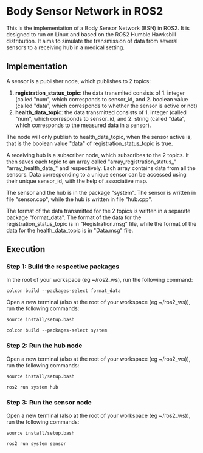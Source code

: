 # Body Sensor Network in ROS2

This is the implementation of a Body Sensor Network (BSN) in ROS2. It is designed to run on Linux and based on the ROS2 Humble Hawksbill distribution.
It aims to simulate the transmission of data from several sensors to a receiving hub in a medical setting.

## Implementation 
A sensor is a publisher node, which publishes to 2 topics:
1. **registration_status_topic**: the data transmited consists of 1. integer (called "num", which corresponds to sensor_id, and 2. boolean value (called "data", which corresponds to whether the sensor is active or not)
2. **health_data_topi**c: the data transmitted consists of 1. integer (called "num", which corresponds to sensor_id, and 2. string (called "data", which corresponds to the measured data in a sensor).

The node will only publish to health_data_topic, when the sensor active is, that is the boolean value "data" of registration_status_topic is true. 

A receiving hub is a subscriber node, which subscribes to the 2 topics.
It then saves each topic to an array called "array_registration_status_" "array_health_data_" and respectively. Each array contains data from all the sensors. Data corresponding to a unique sensor can be accessed using their unique sensor_id, with the help of associative map. 

The sensor and the hub is in the package "system". 
The sensor is written in file "sensor.cpp", while the hub is written in file "hub.cpp".

The format of the data transmitted for the 2 topics is written in a separate package "format_data".  The format of the data for the registration_status_topic is in "Registration.msg" file, while the format of the data for the health_data_topic is in "Data.msg" file.

## Execution
### Step 1: Build the respective packages
In the root of your workspace (eg ~/ros2_ws), run the following command:

```
colcon build --packages-select format_data
```

Open a new terminal (also at the root of your workspace (eg ~/ros2_ws)), run the following commands:

```
source install/setup.bash
```
```
colcon build --packages-select system
```

### Step 2: Run the hub node 
Open a new terminal (also at the root of your workspace (eg ~/ros2_ws)), run the following commands:

```
source install/setup.bash
```
```
ros2 run system hub
```

### Step 3: Run the sensor node 
Open a new terminal (also at the root of your workspace (eg ~/ros2_ws)), run the following commands:

```
source install/setup.bash
```
```
ros2 run system sensor
```
